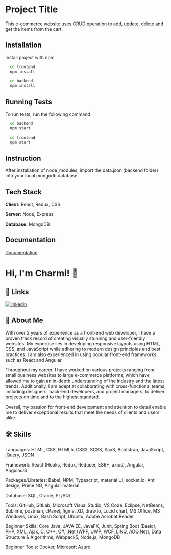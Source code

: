 
# Project Title

This e-commerce website uses CRUD operation to add, update, delete and get the items from the cart.

## Installation

Install project with npm

```bash
  cd frontend
  npm install
  
  cd backend
  npm install
```
    
## Running Tests

To run tests, run the following command

```bash
  cd backend
  npm start

  cd frontend
  npm start  
```


## Instruction

After installation of node_modules, import the data.json (backend folder) into your local mongodb database.


## Tech Stack

**Client:** React, Redux, CSS

**Server:** Node, Express

**Database:** MongoDB


## Documentation

[Documentation](https://linktodocumentation)




# Hi, I'm Charmi! 👋


## 🔗 Links
[![linkedin](https://img.shields.io/badge/linkedin-0A66C2?style=for-the-badge&logo=linkedin&logoColor=white)](https://www.linkedin.com/in/charmi-surati-b7b808141/)



## 🚀 About Me
With over 2 years of experience as a front-end web developer, I have a proven track record of creating visually stunning and user-friendly websites. My expertise lies in developing responsive layouts using HTML, CSS, and JavaScript while adhering to modern design principles and best practices. I am also experienced in using popular front-end frameworks such as React and Angular.

Throughout my career, I have worked on various projects ranging from small business websites to large e-commerce platforms, which have allowed me to gain an in-depth understanding of the industry and the latest trends. Additionally, I am adept at collaborating with cross-functional teams, including designers, back-end developers, and project managers, to deliver projects on time and to the highest standard.

Overall, my passion for front-end development and attention to detail enable me to deliver exceptional results that meet the needs of clients and users alike.

## 🛠 Skills
Languages: HTML, CSS, HTML5, CSS3, SCSS, SaaS, Bootstrap, JavaScript, jQuery, JSON

Framework: React (Hooks, Redux, Reducer, ES6+, axios), Angular, AngularJS

Packages/Libraries: Babel, NPM, Typescript, material UI, socket.io, Ant design, Prime NG, Angular 
material

Database: SQL, Oracle, PL/SQL

Tools: GitHub, GitLab, Microsoft Visual Studio, VS Code, Eclipse, NetBeans, Sublime, postman, cPanel, 
figma, XD, draw.io, Lucid chart, MS Office, MS Windows, Linux, Bash Script, Ubuntu, Adobe Acrobat 
Reader

Beginner Skills: Core Java, JAVA EE, JavaFX, Junit, Spring Boot (Basic), PHP, XML, Ajax, C, C++, C#, 
.Net (WPF, UWP, WCF, LINQ, ADO.Net), Data Structure & Algorithms, Webpack5, Node.js, MongoDB

Beginner Tools: Docker, Microsoft Azure
